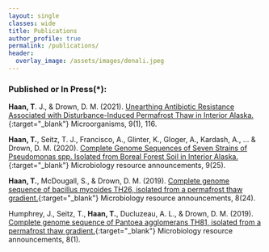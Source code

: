 ```yaml
---
layout: single
classes: wide
title: Publications
author_profile: true
permalink: /publications/
header:
  overlay_image: /assets/images/denali.jpeg
---
```


### Published or In Press(*):
**Haan, T**. J., & Drown, D. M. (2021).
[Unearthing Antibiotic Resistance Associated with Disturbance-Induced Permafrost Thaw in Interior Alaska.](https://www.mdpi.com/2076-2607/9/1/116){:target="_blank"}
Microorganisms, 9(1), 116.

**Haan, T.**, Seitz, T. J., Francisco, A., Glinter, K., Gloger, A., Kardash, A., ... & Drown, D. M. (2020).
[Complete Genome Sequences of Seven Strains of Pseudomonas spp. Isolated from Boreal Forest Soil in Interior Alaska.](https://dx.doi.org/10.1128%2FMRA.00511-20){:target="_blank"}
Microbiology resource announcements, 9(25).

**Haan, T.**, McDougall, S., & Drown, D. M. (2019). 
[Complete genome sequence of bacillus mycoides TH26, isolated from a permafrost thaw gradient.](https://mra.asm.org/content/8/24/e00507-19){:target="_blank"}
Microbiology resource announcements, 8(24).

Humphrey, J., Seitz, T., **Haan, T.**, Ducluzeau, A. L., & Drown, D. M. (2019).
[Complete genome sequence of Pantoea agglomerans TH81, isolated from a permafrost thaw gradient.](https://dx.doi.org/10.1128%2FMRA.01486-18){:target="_blank"}
Microbiology resource announcements, 8(1). 

